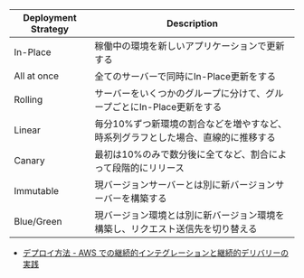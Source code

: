 | Deployment Strategy | Description                                                                       |
| ------------------- | --------------------------------------------------------------------------------- |
| In-Place            | 稼働中の環境を新しいアプリケーションで更新する                                    |
| All at once         | 全てのサーバーで同時にIn-Place更新をする                                                                                  |
| Rolling             | サーバーをいくつかのグループに分けて、グループごとにIn-Place更新をする            |
| Linear              | 毎分10%ずつ新環境の割合などを増やすなど、時系列グラフとした場合、直線的に推移する |
| Canary              | 最初は10%のみで数分後に全てなど、割合によって段階的にリリース                     |
| Immutable           | 現バージョンサーバーとは別に新バージョンサーバーを構築する                        |
| Blue/Green          | 現バージョン環境とは別に新バージョン環境を構築し、リクエスト送信先を切り替える    |


- [デプロイ方法 - AWS での継続的インテグレーションと継続的デリバリーの実践](https://docs.aws.amazon.com/ja_jp/whitepapers/latest/practicing-continuous-integration-continuous-delivery/deployment-methods.html)
